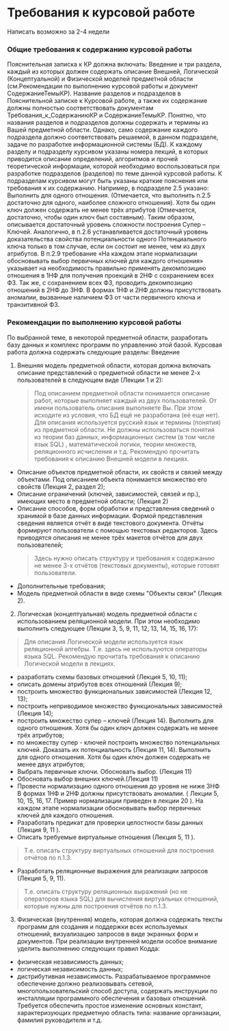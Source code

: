 # Требования к курсовой работе

Написать возможно за 2-4 недели

### Общие требования к содержанию курсовой работы
Пояснительная записка к КР должна включать: Введение и три раздела, каждый из которых должен содержать описание Внешней, Логической (Концептуальной) и Физической моделей предметной области (см.Рекомендации по выполнению курсовой работы и документ СодержаниеТемыКР).
Название разделов и подразделов в Пояснительной записке к Курсовой работе, а также их содержание должны полностью соответствовать документам Требования_к_СодержаниюКР и СодержаниеТемыКР. Понятно, что названия разделов и подразделов должны содержать и  термины из Вашей предметной области. Однако, само содержание каждого подраздела должно соответствовать решаемой, в данном подразделе, задаче по разработке информационной системы (БД).
К каждому разделу и подразделу курсивом указаны номера лекций, в которых приводится описание определений, алгоритмов и прочей теоретической информации, которой необходимо воспользоваться при разработке подразделов (разделов) по теме данной курсовой работы. 
К подразделам курсивом могут быть указаны краткие пояснения или требования к их содержанию. Например, в подразделе 2.5 указано: Выполнить для одного отношения. (Отмечается, что выполнить п.2.5 достаточно для одного, наиболее сложного отношения). Хотя бы один ключ должен содержать не менее трёх атрибутов (Отмечается, достаточно, чтобы один ключ был составным). Таким образом, описывается достаточный уровень сложности построения Супер – Ключей. Аналогично, в п.2.6 устанавливается достаточный уровень доказательства свойства потенциальности одного Потенциального ключа только в том случае, если он состоит не менее, чем из двух атрибутов. В п.2.9 требование «На каждом этапе нормализации обосновывать выбор первичных ключей для каждого отношения» указывает на необходимость правильно применять декомпозицию отношения в 1НФ для получения проекций в 2НФ с сохранением всех ФЗ. Так же, с сохранением всех ФЗ, проводить декомпозицию отношений в 2НФ до 3НФ. В формах 1НФ и 2НФ должны присутствовать аномалии, вызванные наличием ФЗ от части первичного ключа и транзитивной ФЗ.

### Рекомендации по выполнению курсовой работы
По выбранной теме, в некоторой предметной области, разработать базу данных и комплекс программ по управлению этой базой. Курсовая работа должна содержать следующие разделы:
Введение

1.	Внешняя модель предметной области, которая должна включать описание представлений о предметной области не менее 2-х пользователей в следующем виде (Лекции 1 и 2):
    > Под описанием предметной области понимается описание работ, которые выполняет каждый из двух пользователей. От имени пользователь описания выполняете Вы. При этом исходите из условия, что БД ещё не разработана (её еще нет). Для описания используется русский язык и термины (понятия) из предметной области. Не должны использоваться понятия из теории баз данных, информационных систем (в том числе язык SQL) , математической логики, теории множеств, реляционного исчисления и т.д. Рекомендую прочитать требования к описанию Внешней модели в лекциях.
  - Описание объектов предметной области, их свойств и связей между объектами. Под описанием объекта понимается множество его свойств (Лекция 2, раздел 2); 
  - Описание ограничений (ключей, зависимостей, связей и пр.), имеющих место в предметной области; (Лекция 2)
  - Описание способов, форм обработки и представления сведений
      о хранимой в базе данных информации. Формой представления сведения является отчёт в виде текстового документа. Отчёты формируют пользователи с помощью текстовых редакторов. Здесь приводятся описания не менее трёх макетов отчётов для двух пользователей;
    > Здесь нужно описать структуру и требования к содержанию не менее 3-х отчётов (текстовых документы), которые готовят пользователи.
  -  Дополнительные требования;
  - Модель предметной области в виде схемы "Объекты связи" (Лекция 2).
2. Логическая (концептуальная) модель предметной области с использованием реляционной модели. При этом необходимо выполнить следующее (Лекции 3, 5, 9, 11, 12, 13, 14, 15, 16, 17):
  > Для описания Логической модели используется язык реляционной алгебры. Т.е. здесь не используются операторы языка SQL. Рекомендую прочитать требования к описанию Логической модели в лекциях.
  - разработать схемы базовых отношений (Лекция 5, 10, 11);
  - описать домены атрибутов всех отношений (Лекция 9);
  - построить множество функциональных зависимостей (Лекция 12, 13);
  - построить неприводимое множество функциональных зависимостей (Лекция 14);
  - построить множество супер – ключей (Лекция 14). Выполнить для одного отношения. Хотя бы один ключ должен содержать не менее трёх атрибутов;
  - по множеству супер - ключей построить множество потенциальных ключей. Доказать их потенциальность (Лекция 11, 14). Выполнить для одного отношения. Хотя бы один ключ должен содержать не менее двух атрибутов;
  - Выбрать первичные ключи. Обосновать выбор.     (Лекция 11)
  - Обосновать выбор внешних ключей.(Лекция 11)
  - Провести нормализацию одного отношения до уровня не ниже 3НФ В формах 1НФ и 2НФ должны присутствовать аномалии. ( Лекции 5, 10, 15, 16, 17. Пример нормализации приведен в лекции 20 ). На каждом этапе нормализации обосновывать выбор первичных ключей для каждого отношения.
  - Разработать предикат для проверки целостности базы данных (Лекция 9, 11 ).
  - Описать требуемые виртуальные отношения        (Лекция 5, 11 ).
  > Т.е. описать структуру виртуальных отношений для построения отчётов по п.1.3.
  - Разработать реляционные выражения для реализации запросов (Лекция 5, 9, 11).
  > Т.е. описать структуру реляционных выражений (но не операторов языка SQL) для вычисления виртуальных отношений, которые нужны для построения отчётов по п.1.3.
3. Физическая (внутренняя) модель, которая должна содержать тексты программ для создания и поддержки всех используемых отношений, визуализацию запросов в виде экранных форм и документов.
При реализации внутренней модели особое внимание уделить выполнению следующих правил Кодда:
- физическая независимость данных;
- логическая независимость данных;
- дистрибутивная независимость.
Разрабатываемое программное обеспечение должно реализовывать сетевой, многопользовательский способ доступа, содержать инструкции по инсталляции программного обеспечения и базовых отношений. Требуется обеспечить простое изменение основных констант, характеризующих предметную область типа: название организации, фамилия руководителя и т.д. 
